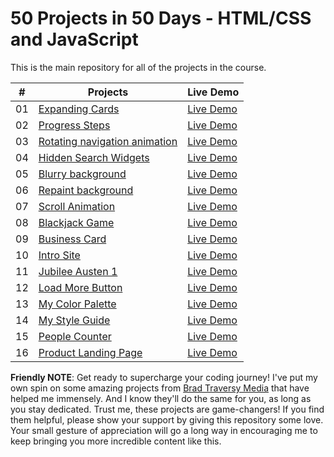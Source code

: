 # 50 Projects in 50 Days - HTML/CSS and JavaScript

This is the main repository for all of the projects in the course.

|  #  | Projects                                                                                | Live Demo                                                           |
| :-: | --------------------------------------------------------------------------------------- | ------------------------------------------------------------------- |
| 01  | [Expanding Cards](https://github.com/Nasirkhan294/expanding-cards)                      | [Live Demo](https://nasirkhan294.github.io/expanding-cards/)        |
| 02  | [Progress Steps](https://github.com/Nasirkhan294/progress-steps)                        | [Live Demo](https://nasirkhan294.github.io/progress-steps/)         |
| 03  | [Rotating navigation animation](https://github.com/Nasirkhan294/rotating-nav-animation) | [Live Demo](https://nasirkhan294.github.io/rotating-nav-animation/) |
| 04  | [Hidden Search Widgets](https://github.com/Nasirkhan294/hidden-search)                  | [Live Demo](https://nasirkhan294.github.io/hidden-search/)          |
| 05  | [Blurry background](https://github.com/Nasirkhan294/blurry-background)                  | [Live Demo](https://nasirkhan294.github.io/blurry-background/)      |
| 06  | [Repaint background](https://github.com/Nasirkhan294/repaint-bg)                        | [Live Demo](https://nasirkhan294.github.io/repaint-bg/)             |
| 07  | [Scroll Animation](https://github.com/Nasirkhan294/scroll-animation)                    | [Live Demo](https://nasirkhan294.github.io/scroll-animation/)       |
| 08  | [Blackjack Game](https://github.com/Nasirkhan294/blackjack-game)                        | [Live Demo](https://nasirkhan294.github.io/blackjack-game/)         |
| 09  | [Business Card](https://github.com/Nasirkhan294/business-card)                          | [Live Demo](https://nasirkhan294.github.io/business-card/)          |
| 10  | [Intro Site](https://github.com/Nasirkhan294/intro-site)                                | [Live Demo](https://nasirkhan294.github.io/intro-site/)             |
| 11  | [Jubilee Austen 1](https://github.com/Nasirkhan294/jubilee-austen-1)                    | [Live Demo](https://nasirkhan294.github.io/jubilee-austen-1/)       |
| 12  | [Load More Button](https://github.com/Nasirkhan294/load-more-button)                    | [Live Demo](https://nasirkhan294.github.io/load-more-button/)       |
| 13  | [My Color Palette](https://github.com/Nasirkhan294/my-color-palette)                    | [Live Demo](https://nasirkhan294.github.io/my-color-palette/)       |
| 14  | [My Style Guide](https://github.com/Nasirkhan294/my-style-guide)                        | [Live Demo](https://nasirkhan294.github.io/my-style-guide/)         |
| 15  | [People Counter](https://github.com/Nasirkhan294/people-counter)                        | [Live Demo](https://nasirkhan294.github.io/people-counter/)         |
| 16  | [Product Landing Page](https://github.com/Nasirkhan294/product-landing-page)            | [Live Demo](https://nasirkhan294.github.io/product-landing-page/)   |

**Friendly NOTE**: Get ready to supercharge your coding journey! I've put my own spin on some amazing projects from [Brad Traversy Media](https://bradtraversy/50projects50days) that have helped me immensely. And I know they'll do the same for you, as long as you stay dedicated. Trust me, these projects are game-changers! If you find them helpful, please show your support by giving this repository some love. Your small gesture of appreciation will go a long way in encouraging me to keep bringing you more incredible content like this.

